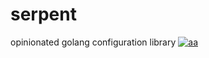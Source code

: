 # serpent
opinionated golang configuration library
[![aa](https://unsplash.com/photos/0TzztcEkSFo/download)](https://unsplash.com/photos/0TzztcEkSFo)
